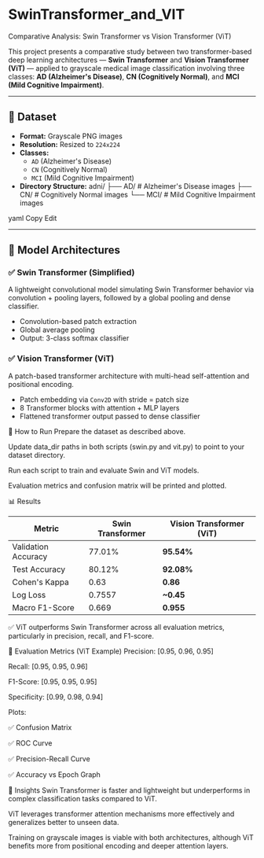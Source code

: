 # SwinTransformer_and_VIT
Comparative Analysis: Swin Transformer vs Vision Transformer (ViT)

This project presents a comparative study between two transformer-based deep learning architectures — **Swin Transformer** and **Vision Transformer (ViT)** — applied to grayscale medical image classification involving three classes: **AD (Alzheimer's Disease)**, **CN (Cognitively Normal)**, and **MCI (Mild Cognitive Impairment)**.

---

## 📁 Dataset

- **Format:** Grayscale PNG images
- **Resolution:** Resized to `224x224`
- **Classes:** 
  - `AD` (Alzheimer's Disease)
  - `CN` (Cognitively Normal)
  - `MCI` (Mild Cognitive Impairment)
- **Directory Structure:**
adni/
├── AD/ # Alzheimer's Disease images
├── CN/ # Cognitively Normal images
└── MCI/ # Mild Cognitive Impairment images

yaml
Copy
Edit

---

## 🧠 Model Architectures

### ✅ Swin Transformer (Simplified)

A lightweight convolutional model simulating Swin Transformer behavior via convolution + pooling layers, followed by a global pooling and dense classifier.

- Convolution-based patch extraction
- Global average pooling
- Output: 3-class softmax classifier

### ✅ Vision Transformer (ViT)

A patch-based transformer architecture with multi-head self-attention and positional encoding.

- Patch embedding via `Conv2D` with stride = patch size
- 8 Transformer blocks with attention + MLP layers
- Flattened transformer output passed to dense classifier


🚀 How to Run
Prepare the dataset as described above.

Update data_dir paths in both scripts (swin.py and vit.py) to point to your dataset directory.

Run each script to train and evaluate Swin and ViT models.

Evaluation metrics and confusion matrix will be printed and plotted.

📊 Results

| **Metric**            | **Swin Transformer** | **Vision Transformer (ViT)** |
|-----------------------|----------------------|-------------------------------|
| Validation Accuracy   | 77.01%               | **95.54%**                    |
| Test Accuracy         | 80.12%               | **92.08%**                    |
| Cohen's Kappa         | 0.63                 | **0.86**                      |
| Log Loss              | 0.7557               | **~0.45**                     |
| Macro F1-Score        | 0.669                | **0.955**                     |

✅ ViT outperforms Swin Transformer across all evaluation metrics, particularly in precision, recall, and F1-score.

🧪 Evaluation Metrics (ViT Example)
Precision: [0.95, 0.96, 0.95]

Recall: [0.95, 0.95, 0.96]

F1-Score: [0.95, 0.95, 0.95]

Specificity: [0.99, 0.98, 0.94]

Plots:

✅ Confusion Matrix

✅ ROC Curve

✅ Precision-Recall Curve

✅ Accuracy vs Epoch Graph

🧠 Insights
Swin Transformer is faster and lightweight but underperforms in complex classification tasks compared to ViT.

ViT leverages transformer attention mechanisms more effectively and generalizes better to unseen data.

Training on grayscale images is viable with both architectures, although ViT benefits more from positional encoding and deeper attention layers.
